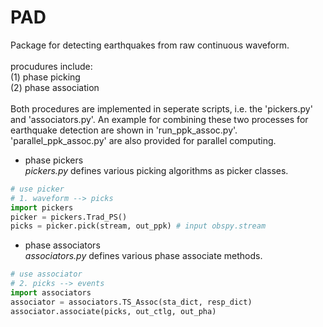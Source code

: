 # PAD

Package for detecting earthquakes from raw continuous waveform. <br>
<br>
procudures include: <br>
(1) phase picking <br>
(2) phase association <br>
<br>
Both procedures are implemented in seperate scripts, i.e. the 'pickers.py' and 'associators.py'. An example for combining these two processes for earthquake detection are shown in 'run_ppk_assoc.py'. 'parallel_ppk_assoc.py' are also provided for parallel computing.
<br>
  
* phase pickers  
*pickers.py* defines various picking algorithms as picker classes. 
```python
# use picker
# 1. waveform --> picks
import pickers
picker = pickers.Trad_PS()
picks = picker.pick(stream, out_ppk) # input obspy.stream
```
  
* phase associators  
*associators.py* defines various phase associate methods.
```python
# use associator
# 2. picks --> events
import associators
associator = associators.TS_Assoc(sta_dict, resp_dict)
associator.associate(picks, out_ctlg, out_pha)
```
